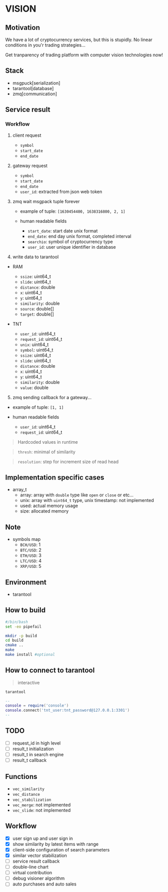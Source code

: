 # VISION

## Motivation

We have a lot of cryptocurrency services, but this is stupidly. No linear conditions in you'r trading strategies...

Get tranparency of trading platform with computer vision technologies now!

## Stack

-   msgpuck[serialization]
-   tarantool[database]
-   zmq[communication]

## Service result

### Workflow

1. client request

    - `symbol`
    - `start_date`
    - `end_date`

2. gateway request

    - `symbol`
    - `start_date`
    - `end_date`
    - `user_id`: extracted from json web token

3. zmq wait msgpack tuple forever

    - example of tuple: `[1630454400, 1638316800, 2, 1]`

    - human readable fields
        - `start_date`: start date unix format
        - `end_date`: end day unix format, completed interval
        - `searchio`: symbol of cryptocurrency type
        - `user_id`: user unique identifier in database

4. write data to tarantool

-   RAM

    -   `ssize`: uint64_t
    -   `slide`: uint64_t
    -   `distance`: double
    -   `x`: uint64_t
    -   `y`: uint64_t
    -   `similarity`: double
    -   `source`: double[]
    -   `target`: double[]

-   TNT

    -   `user_id`: uint64_t
    -   `request_id`: uint64_t
    -   `unix`: uint64_t
    -   `symbol`: uint64_t
    -   `ssize`: uint64_t
    -   `slide`: uint64_t
    -   `distance`: double
    -   `x`: uint64_t
    -   `y`: uint64_t
    -   `similarity`: double
    -   `value`: double

5. zmq sending callback for a gateway...

-   example of tuple: `[1, 1]`

-   human readable fields
    -   `user_id`: uint64_t
    -   `request_id`: uint64_t

> Hardcoded values in runtime

> `thresh`: minimal of similarity

> `resolution`: step for increment size of read head

## Implementation specific cases

- array_t
    - array: array with `double` type like `open` or `close` or etc...
    - unix: array with `uint64_t` type, unix timestamp: not implemented
    - used: actual memory usage
    - size: allocated memory

## Note

-   symbols map
    -   `BCH/USD`: 1
    -   `BTC/USD`: 2
    -   `ETH/USD`: 3
    -   `LTC/USD`: 4
    -   `XRP/USD`: 5

## Environment

-   tarantool

## How to build

```bash
#/bin/bash
set -eo pipefail

mkdir -p build
cd build
cmake ..
make
make install #optional
```

## How to connect to tarantool

> interactive

```bash
tarantool
```

```lua
--
console = require('console')
console.connect('tnt_user:tnt_password@127.0.0.1:3301')
--
```

## TODO

- [ ] request_id in high level
- [ ] result_t initialization
- [ ] result_t in search engine
- [ ] result_t callback

## Functions

- `vec_similarity`
- `vec_distance`
- `vec_stabilization`
- `vec_merge`: not implemented
- `vec_slide`: not implemented

## Workflow

-   [x] user sign up and user sign in
-   [x] show similarity by latest items with range
-   [x] client-side configuration of search parameters
-   [x] similar vector stabilization
-   [ ] service result callback
-   [ ] double-line chart
-   [ ] virtual contribution
-   [ ] debug visioner algorithm
-   [ ] auto purchases and auto sales
